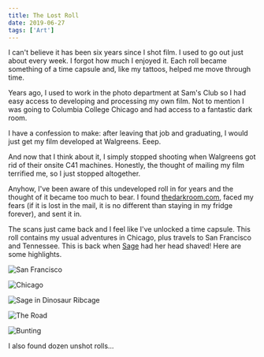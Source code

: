 ```yaml
---
title: The Lost Roll
date: 2019-06-27
tags: ['Art']
---
```


I can't believe it has been six years since I shot film. I used to go out just about every week. I forgot how much I enjoyed it. Each roll became something of a time capsule and, like my tattoos, helped me move through time.

<!--x-->

Years ago, I used to work in the photo department at Sam's Club so I had easy access to developing and processing my own film. Not to mention I was going to Columbia College Chicago and had access to a fantastic dark room.

I have a confession to make: after leaving that job and graduating, I would just get my film developed at Walgreens. Eeep.

And now that I think about it, I simply stopped shooting when Walgreens got rid of their onsite C41 machines. Honestly, the thought of mailing my film terrified me, so I just stopped altogether.

Anyhow, I've been aware of this undeveloped roll in for years and the thought of it became too much to bear. I found [thedarkroom.com](https://thedarkroom.com), faced my fears (if it is lost in the mail, it is no different than staying in my fridge forever), and sent it in.

The scans just came back and I feel like I've unlocked a time capsule. This roll contains my usual adventures in Chicago, plus travels to San Francisco and Tennessee. This is back when [Sage](https://sageetters.com) had her head shaved! Here are some highlights.

![San Francisco](/rm_ation/images/lost-roll-1.jpg)

![Chicago](/rm_ation/images/lost-roll-2.jpg)

![Sage in Dinosaur Ribcage](/rm_ation/images/lost-roll-3.jpg)

![The Road](/rm_ation/images/lost-roll-4.jpg)

![Bunting](/rm_ation/images/lost-roll-5.jpg)

I also found dozen unshot rolls...

